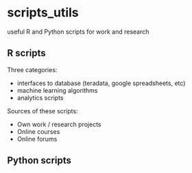 # scripts_utils
useful R and Python scripts for work and research

## R scripts 

Three categories:
* interfaces to database (teradata, google spreadsheets, etc)
* machine learning algorithms
* analytics scripts

Sources of these scripts:
* Own work / research projects
* Online courses
* Online forums


## Python scripts

